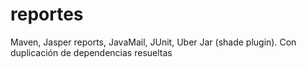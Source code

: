 # reportes
Maven, Jasper reports, JavaMail, JUnit, Uber Jar (shade plugin). Con duplicación de dependencias resueltas
